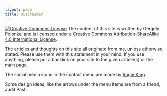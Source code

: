 ```yaml
---
layout: page
title: Disclaimer
---
```


<a rel="license" href="http://creativecommons.org/licenses/by-sa/4.0/"><img alt="Creative Commons License" style="border-width:0" src="https://i.creativecommons.org/l/by-sa/4.0/80x15.png" /></a>
<span xmlns:dct="http://purl.org/dc/terms/" href="http://purl.org/dc/dcmitype/Text" property="dct:title" rel="dct:type">The content of this site</span> is written by <span xmlns:cc="http://creativecommons.org/ns#" property="cc:attributionName">Gergely Polonkai</span> and is licensed under a <a rel="license" href="http://creativecommons.org/licenses/by-sa/4.0/">Creative Commons Attribution-ShareAlike 4.0 International License</a>.

The articles and thoughts on this site all originate from me, unless
otherwise stated. Please use them with this statement in your mind. If
you use anything, please put a backlink on your site to the given
article(s) or the main page.

The social media icons in the contact menu are made by [Rogie
King](http://rog.ie/).

Some design ideas, like the arrows under the menu items are from a
friend, Judit Pásti.